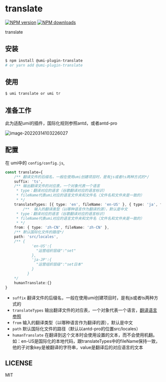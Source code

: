 # translate

[![NPM version](https://img.shields.io/npm/v/translate.svg?style=flat)](https://npmjs.org/package/translate)
[![NPM downloads](http://img.shields.io/npm/dm/translate.svg?style=flat)](https://npmjs.org/package/translate)

translate

## 安装

```bash
$ npm install @umi-plugin-translate
# or yarn add @umi-plugin-translate
```

## 使用

```bash
$ umi translate or umi tr
```



## 准备工作

此为适配umi的插件，国际化规则参照antd，或者antd-pro

![image-20220314103226027](E:\ztao\translate\images\image-20220314103226027.png)



## 配置

在 umi中的 `config/config.js`,

```ts
const translate={
    /** 翻译文件的后缀名，一般在使用umi创建项目时，是有js或者ts两种方式的*/
    suffix: 'ts',
    /** 输出翻译文件的对应表，一个对象代表一个语言
     * type：翻译对应的语言（谷歌翻译对应的语言标识）
     * fileName代表umi对应的语言文件夹和文件名（文件名和文件夹是一致的）
     * */
    translateTypes: [{ type: 'en', fileName: 'en-US' }, { type: 'ja', fileName: 'ja-JP' }],
        /**  输入的翻译类型（以哪种语言作为翻译的源），默认是中文
     * type：翻译对应的语言（谷歌翻译对应的语言标识）
     * fileName代表umi对应的语言文件夹和文件名（文件名和文件夹是一致的）
     * */
    from: { type: 'zh-CN', fileName: 'zh-CN' },
    /** 默认国际化文件的路径*/
    path: 'src/locales',
    /** {
            'en-US':{
              "运营组织层级":"set"
            },
            'ja-JP':{
              "运营组织层级":"set日本"
            }
          }
    */
    humanTranslate:{}
}
```

- `suffix` 翻译文件的后缀名，一般在使用umi创建项目时，是有js或者ts两种方式的
- `translateTypes` 输出翻译文件的对应表，一个对象代表一个语言，[翻译语言参照](https://github.com/matheuss/google-translate-api/blob/master/languages.js)
- `from` 输入的翻译类型（以哪种语言作为翻译的源），默认是中文
- `path` 默认国际化文件的路径（默认以antd-pro的位置src/locales）
- `humanTranslate` 在翻译到这个文本时会使用设置的文本，而不会使用机翻。如：en-US是国际化的本地代码，跟translateTypes中的fileName保持一致，他的子对象key是被翻译的字符串，value是翻译后的对应语言的文本



## LICENSE

MIT
